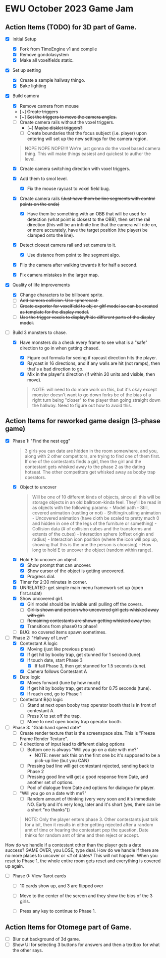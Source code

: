 # EWU October 2023 Game Jam

## Action Items (TODO) for 3D part of Game.

- [x] Initial Setup
    - [x] Fork from TimoEngine v1 and compile
    - [x] Remove gondolasystem
    - [x] Make all voxelfields static.
- [x] Set up setting
    - [x] Create a sample hallway thingo.
    - [x] Bake lighting
- [x] Build camera
    - [x] Remove camera from mouse
    - [~] ~~Create triggers~~
    - [~] ~~Set the triggers to move the camera angles.~~
    - [ ] Create camera rails without the voxel triggers.
        - [~] ~~Maybe disklet triggers?~~
        - [ ] Create boundaries that the focus subject (i.e. player) upon entering will set up the new settings for the camera region.

    > NOPE NOPE NOPE!!!! We're just gonna do the voxel based camera thing. This will make things easiest and quickest to author the level.

    - [x] Create camera switching direction with voxel triggers.
    - [x] Add them to smol level.
        - [x] Fix the mouse raycast to voxel field bug.

    - [x] Create camera rails ~~(Just have them be line segments with control points on the ends)~~
        - [x] Have them be something with an OBB that will be used for detection (what point is closest to the OBB), then set the rail direction (this will be an infinite line that the camera will ride on, or more accurately, have the target position (the player) be clamped onto the line).
    - [x] Detect closest camera rail and set camera to it.
        - [x] Use distance from point to line segment algo.
    - [x] Flip the camera after walking towards it for half a second.

    - [x] Fix camera mistakes in the larger map.

- [x] Quality of life improvements
    - [x] Change characters to be billboard sprite.
    - [ ] ~~Add camera collision. Use spherecast.~~
    - [ ] ~~Create exporter for voxelfield to obj or gltf model so can be created as template for the display model.~~
    - [ ] ~~Use the trigger voxels to display/hide different parts of the display model.~~

- [ ] Build 3 monsters to chase.
    - [x] Have monsters do a check every frame to see what is a "safe" direction to go in when getting chased.
        - [x] Figure out formula for seeing if raycast direction hits the player.
        - [x] Raycast in 16 directions, and if any walls are hit (not ramps), then that's a bad direction to go.
        - [x] Mix in the player's direction (if within 20 units and visible, then move).
        > NOTE: will need to do more work on this, but it's okay except monster doesn't want to go down forks bc of the bias of a right turn being "closer" to the player than going straight down the hallway. Need to figure out how to avoid this.


## Action Items for reworked game design (3-phase game)

- [x] Phase 1: "Find the nest egg"
    > 3 girls you can date are hidden in the room somewhere, and you, along with 2 other competitors, are trying to find one of them first. If one of the contestants finds a girl, then the girl and the contestant gets whisked away to the phase 2 as the dating hotseat. The other competitors get whisked away as booby trap operators.
    - [x] Object to uncover
        > Will be one of 10 different kinds of objects, since all this will be storage objects in an old ballroom-kinda feel. They'll be read in as objects with the following params:
            - Model path
            - Still, covered animation (rustling or not)
            - Shifting/rustling animation
            - Uncovered animation (have cloth be scaled to pretty much 0 and hidden in one of the legs of the furniture or something)
            - Collision data (# of collision cubes and the transforms and extents of the cubes)
            - Interaction sphere (offset origin and radius)
            - Interaction icon position (where the icon will pop up, showing that this is the one the person is choosing)
            - How long to hold E to uncover the object (random within range).
    - [x] Hold E to uncover an object.
        - [x] Show prompt that can uncover.
        - [x] Show cursor of the object is getting uncovered.
        - [x] Progress dial.
    - [x] Timer for 2:30 minutes in corner.
    - [x] UNRELATED: get simple main menu framework set up (open first.ssdat)
    - [x] Show uncovered girl.
        - [x] Girl model should be invisible until pulling off the covers.
        - [ ] ~~Girl is shown and person who uncovered girl gets whisked away with girl.~~
        - [ ] ~~Remaining contestants are shown getting whisked away too.~~
        - [x] Transitions from phase0 to phase1
    - [ ] BUG: no covered items spawn sometimes.

- [ ] Phase 2: "Hallway of Love"
    - [x] Contestant A logic
        - [x] Moving (just like previous phase)
        - [x] If get hit by booby trap, get stunned for 1 second (tune).
        - [x] If touch date, start Phase 3
            - [x] If fail Phase 3, then get stunned for 1.5 seconds (tune).
        - [x] Camera follows Contestant A
    - [x] Date logic
        - [x] Moves forward (tune by how much)
        - [x] If get hit by booby trap, get stunned for 0.75 seconds (tune).
        - [x] If reach end, go to Phase 1
    - [ ] Contestant B(s) logic
        - [ ] Stand at next open booby trap operator booth that is in front of contestant A.
        - [ ] Press X to set off the trap.
        - [ ] Move to next open booby trap operator booth.

- [ ] Phase 3: "Grab hand speed date"
    - [ ] Create render texture that is the screenspace size. This is "Freeze Frame Render Texture".
    - [ ] 4 directions of input lead to different dialog options
        - [ ] Bottom one is always "Will you go on a date with me?"
            - NOTE: never ask this on the first one bc it's supposed to be a pick-up line (but you CAN)
        - [ ] Pressing bad line will get contestant rejected, sending back to Phase 2
        - [ ] Pressing good line will get a good response from Date, and another set of options.
        - [ ] Pool of dialogue from Date and options for dialogue for player.
    - [ ] "Will you go on a date with me?"
        - [ ] Random amount of thinking (very very soon and it's immediate NO. Early and it's very long, later and it's short (yes, there can be a short "no thanks"))
    > NOTE: Only the player enters phase 3. Other contestants just talk for a bit, then it results in either getting rejected after a random amt of time or hearing the contestant pop the question, Date thinks for random amt of time and then reject or accept.

How do we handle if a contestant other than the player gets a date success?
    GAME OVER, you LOSE, type deal.
How do we handle if there are no more places to uncover or <# of dates?
    This will not happen. When you reset to Phase 1, the whole entire room gets reset and everything is covered up again.

- [ ] Phase 0: View Tarot cards
    - [ ] 10 cards show up, and 3 are flipped over
    - [ ] Move to the center of the screen and they show the bios of the 3 girls.
    - [ ] Press any key to continue to Phase 1.


## Action Items for Otomege part of Game.

- [ ] Blur out background of 3d game.
- [ ] Show UI for selecting 3 buttons for answers and then a textbox for what the other says.
